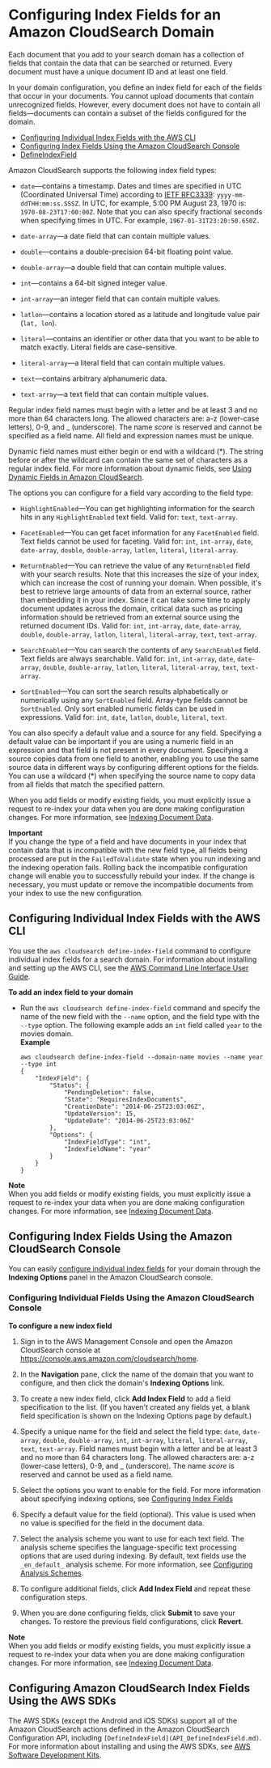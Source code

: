 # Configuring Index Fields for an Amazon CloudSearch Domain<a name="configuring-index-fields"></a>

Each document that you add to your search domain has a collection of fields that contain the data that can be searched or returned\. Every document must have a unique document ID and at least one field\. 

In your domain configuration, you define an index field for each of the fields that occur in your documents\. You cannot upload documents that contain unrecognized fields\. However, every document does not have to contain all fields—documents can contain a subset of the fields configured for the domain\.


+ [Configuring Individual Index Fields with the AWS CLI](#configuring-index-fields-individually-clt)
+ [Configuring Index Fields Using the Amazon CloudSearch Console](#configuring-index-fields-console)
+ [DefineIndexField](#configuring-index-fields-sdk)

Amazon CloudSearch supports the following index field types:

+ `date`—contains a timestamp\. Dates and times are specified in UTC \(Coordinated Universal Time\) according to [IETF RFC3339](http://tools.ietf.org/html/rfc3339): `yyyy-mm-ddTHH:mm:ss.SSSZ`\. In UTC, for example, 5:00 PM August 23, 1970 is: `1970-08-23T17:00:00Z`\. Note that you can also specify fractional seconds when specifying times in UTC\. For example, `1967-01-31T23:20:50.650Z.` 

+ `date-array`—a date field that can contain multiple values\. 

+ `double`—contains a double\-precision 64\-bit floating point value\.

+ `double-array`—a double field that can contain multiple values\. 

+ `int`—contains a 64\-bit signed integer value\. 

+ `int-array`—an integer field that can contain multiple values\. 

+ `latlon`—contains a location stored as a latitude and longitude value pair \(`lat, lon`\)\.

+ `literal`—contains an identifier or other data that you want to be able to match exactly\. Literal fields are case\-sensitive\.

+ `literal-array`—a literal field that can contain multiple values\. 

+ `text`—contains arbitrary alphanumeric data\. 

+ `text-array`—a text field that can contain multiple values\. 

Regular index field names must begin with a letter and be at least 3 and no more than 64 characters long\. The allowed characters are: a\-z \(lower\-case letters\), 0\-9, and \_ \(underscore\)\. The name *score* is reserved and cannot be specified as a field name\. All field and expression names must be unique\. 

Dynamic field names must either begin or end with a wildcard \(\*\)\. The string before or after the wildcard can contain the same set of characters as a regular index field\. For more information about dynamic fields, see [Using Dynamic Fields in Amazon CloudSearch](using-dynamic-fields.md)\.

The options you can configure for a field vary according to the field type:

+ `HighlightEnabled`—You can get highlighting information for the search hits in any `HighlightEnabled` text field\. Valid for: `text`, `text-array`\.

+ `FacetEnabled`—You can get facet information for any `FacetEnabled` field\. Text fields cannot be used for faceting\. Valid for: `int`, `int-array`, `date`, `date-array`, `double`, `double-array`, `latlon`, `literal`, `literal-array`\. 

+ `ReturnEnabled`—You can retrieve the value of any `ReturnEnabled` field with your search results\. Note that this increases the size of your index, which can increase the cost of running your domain\. When possible, it's best to retrieve large amounts of data from an external source, rather than embedding it in your index\. Since it can take some time to apply document updates across the domain, critical data such as pricing information should be retrieved from an external source using the returned document IDs\. Valid for: `int`, `int-array`, `date`, `date-array`, `double`, `double-array`, `latlon`, `literal`, `literal-array`, `text`, `text-array`\. 

+ `SearchEnabled`—You can search the contents of any `SearchEnabled` field\. Text fields are always searchable\. Valid for: `int`, `int-array`, `date`, `date-array`, `double`, `double-array`, `latlon`, `literal`, `literal-array`, `text`, `text-array`\. 

+ `SortEnabled`—You can sort the search results alphabetically or numerically using any `SortEnabled` field\. Array\-type fields cannot be `SortEnabled`\. Only sort enabled numeric fields can be used in expressions\. Valid for: `int`, `date`, `latlon`, `double`, `literal`, `text`\.

You can also specify a default value and a source for any field\. Specifying a default value can be important if you are using a numeric field in an expression and that field is not present in every document\. Specifying a source copies data from one field to another, enabling you to use the same source data in different ways by configuring different options for the fields\. You can use a wildcard \(\*\) when specifying the source name to copy data from all fields that match the specified pattern\. 

When you add fields or modify existing fields, you must explicitly issue a request to re\-index your data when you are done making configuration changes\. For more information, see [Indexing Document Data](indexing.md)\.

**Important**  
If you change the type of a field and have documents in your index that contain data that is incompatible with the new field type, all fields being processed are put in the `FailedToValidate` state when you run indexing and the indexing operation fails\. Rolling back the incompatible configuration change will enable you to successfully rebuild your index\. If the change is necessary, you must update or remove the incompatible documents from your index to use the new configuration\.

## Configuring Individual Index Fields with the AWS CLI<a name="configuring-index-fields-individually-clt"></a>

You use the `aws cloudsearch define-index-field` command to configure individual index fields for a search domain\. For information about installing and setting up the AWS CLI, see the [AWS Command Line Interface User Guide](http://docs.aws.amazon.com/cli/latest/userguide/)\. 

**To add an index field to your domain**

+ Run the `aws cloudsearch define-index-field` command and specify the name of the new field with the `--name` option, and the field type with the `--type` option\. The following example adds an `int` field called `year` to the movies domain\.  
**Example**  

  ```
  aws cloudsearch define-index-field --domain-name movies --name year --type int
  {
      "IndexField": {
          "Status": {
              "PendingDeletion": false, 
              "State": "RequiresIndexDocuments", 
              "CreationDate": "2014-06-25T23:03:06Z", 
              "UpdateVersion": 15, 
              "UpdateDate": "2014-06-25T23:03:06Z"
          }, 
          "Options": {
              "IndexFieldType": "int", 
              "IndexFieldName": "year"
          }
      }
  }
  ```

**Note**  
When you add fields or modify existing fields, you must explicitly issue a request to re\-index your data when you are done making configuration changes\. For more information, see [Indexing Document Data](indexing.md)\.

## Configuring Index Fields Using the Amazon CloudSearch Console<a name="configuring-index-fields-console"></a>

You can easily [configure individual index fields](#configuring-index-fields-individually-console) for your domain through the **Indexing Options** panel in the Amazon CloudSearch console\. 

### Configuring Individual Fields Using the Amazon CloudSearch Console<a name="configuring-index-fields-individually-console"></a>

**To configure a new index field**

1. Sign in to the AWS Management Console and open the Amazon CloudSearch console at [https://console\.aws\.amazon\.com/cloudsearch/home](https://console.aws.amazon.com/cloudsearch/home)\.

1. In the **Navigation** pane, click the name of the domain that you want to configure, and then click the domain's **Indexing Options** link\.

1. To create a new index field, click **Add Index Field** to add a field specification to the list\. \(If you haven't created any fields yet, a blank field specification is shown on the Indexing Options page by default\.\)

1. Specify a unique name for the field and select the field type: `date`, `date-array`, `double`, `double-array`, `int`, `int-array`, `literal`,` literal-array`, `text`, `text-array`\. Field names must begin with a letter and be at least 3 and no more than 64 characters long\. The allowed characters are: a\-z \(lower\-case letters\), 0\-9, and \_ \(underscore\)\. The name *score* is reserved and cannot be used as a field name\.

1. Select the options you want to enable for the field\. For more information about specifying indexing options, see [Configuring Index Fields](#configuring-index-fields) 

1. Specify a default value for the field \(optional\)\. This value is used when no value is specified for the field in the document data\.

1. Select the analysis scheme you want to use for each text field\. The analysis scheme specifies the language\-specific text processing options that are used during indexing\. By default, text fields use the `_en_default_` analysis scheme\. For more information, see [Configuring Analysis Schemes](configuring-analysis-schemes.md)\.

1. To configure additional fields, click **Add Index Field** and repeat these configuration steps\.

1. When you are done configuring fields, click **Submit** to save your changes\. To restore the previous field configurations, click **Revert**\.

**Note**  
When you add fields or modify existing fields, you must explicitly issue a request to re\-index your data when you are done making configuration changes\. For more information, see [Indexing Document Data](indexing.md)\.

## Configuring Amazon CloudSearch Index Fields Using the AWS SDKs<a name="configuring-index-fields-sdk"></a>

The AWS SDKs \(except the Android and iOS SDKs\) support all of the Amazon CloudSearch actions defined in the Amazon CloudSearch Configuration API, including `[DefineIndexField](API_DefineIndexField.md)`\. For more information about installing and using the AWS SDKs, see [AWS Software Development Kits](http://aws.amazon.com/code)\.
